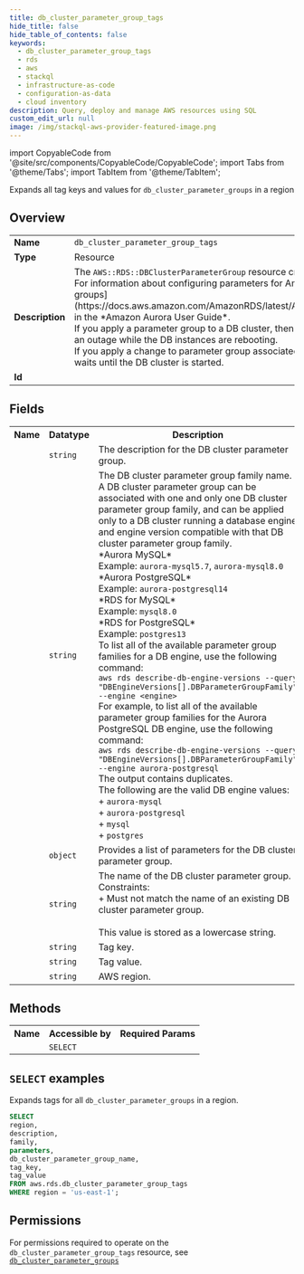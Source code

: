 ```yaml
---
title: db_cluster_parameter_group_tags
hide_title: false
hide_table_of_contents: false
keywords:
  - db_cluster_parameter_group_tags
  - rds
  - aws
  - stackql
  - infrastructure-as-code
  - configuration-as-data
  - cloud inventory
description: Query, deploy and manage AWS resources using SQL
custom_edit_url: null
image: /img/stackql-aws-provider-featured-image.png
---
```


import CopyableCode from '@site/src/components/CopyableCode/CopyableCode';
import Tabs from '@theme/Tabs';
import TabItem from '@theme/TabItem';

Expands all tag keys and values for <code>db_cluster_parameter_groups</code> in a region

## Overview
<table>
<tbody>
<tr><td><b>Name</b></td><td><code>db_cluster_parameter_group_tags</code></td></tr>
<tr><td><b>Type</b></td><td>Resource</td></tr>
<tr><td><b>Description</b></td><td>The <code>AWS::RDS::DBClusterParameterGroup</code> resource creates a new Amazon RDS DB cluster parameter group.<br />For information about configuring parameters for Amazon Aurora DB clusters, see &#91;Working with parameter groups&#93;(https://docs.aws.amazon.com/AmazonRDS/latest/AuroraUserGuide/USER_WorkingWithParamGroups.html) in the *Amazon Aurora User Guide*.<br />If you apply a parameter group to a DB cluster, then its DB instances might need to reboot. This can result in an outage while the DB instances are rebooting.<br />If you apply a change to parameter group associated with a stopped DB cluster, then the updated stack waits until the DB cluster is started.</td></tr>
<tr><td><b>Id</b></td><td><CopyableCode code="aws.rds.db_cluster_parameter_group_tags" /></td></tr>
</tbody>
</table>

## Fields
<table>
<tbody>
<tr><th>Name</th><th>Datatype</th><th>Description</th></tr><tr><td><CopyableCode code="description" /></td><td><code>string</code></td><td>The description for the DB cluster parameter group.</td></tr>
<tr><td><CopyableCode code="family" /></td><td><code>string</code></td><td>The DB cluster parameter group family name. A DB cluster parameter group can be associated with one and only one DB cluster parameter group family, and can be applied only to a DB cluster running a database engine and engine version compatible with that DB cluster parameter group family.<br />*Aurora MySQL* <br />Example: <code>aurora-mysql5.7</code>, <code>aurora-mysql8.0</code> <br />*Aurora PostgreSQL* <br />Example: <code>aurora-postgresql14</code> <br />*RDS for MySQL* <br />Example: <code>mysql8.0</code> <br />*RDS for PostgreSQL* <br />Example: <code>postgres13</code> <br />To list all of the available parameter group families for a DB engine, use the following command:<br /><code>aws rds describe-db-engine-versions --query "DBEngineVersions&#91;&#93;.DBParameterGroupFamily" --engine &lt;engine&gt;</code> <br />For example, to list all of the available parameter group families for the Aurora PostgreSQL DB engine, use the following command:<br /><code>aws rds describe-db-engine-versions --query "DBEngineVersions&#91;&#93;.DBParameterGroupFamily" --engine aurora-postgresql</code> <br />The output contains duplicates.<br />The following are the valid DB engine values:<br />+ <code>aurora-mysql</code> <br />+ <code>aurora-postgresql</code> <br />+ <code>mysql</code> <br />+ <code>postgres</code></td></tr>
<tr><td><CopyableCode code="parameters" /></td><td><code>object</code></td><td>Provides a list of parameters for the DB cluster parameter group.</td></tr>
<tr><td><CopyableCode code="db_cluster_parameter_group_name" /></td><td><code>string</code></td><td>The name of the DB cluster parameter group.<br />Constraints:<br />+ Must not match the name of an existing DB cluster parameter group.<br /><br />This value is stored as a lowercase string.</td></tr>
<tr><td><CopyableCode code="tag_key" /></td><td><code>string</code></td><td>Tag key.</td></tr>
<tr><td><CopyableCode code="tag_value" /></td><td><code>string</code></td><td>Tag value.</td></tr>
<tr><td><CopyableCode code="region" /></td><td><code>string</code></td><td>AWS region.</td></tr>
</tbody>
</table>

## Methods

<table>
<tbody>
  <tr>
    <th>Name</th>
    <th>Accessible by</th>
    <th>Required Params</th>
  </tr>
  <tr>
    <td><CopyableCode code="list_resources" /></td>
    <td><code>SELECT</code></td>
    <td><CopyableCode code="region" /></td>
  </tr>
</tbody>
</table>

## `SELECT` examples
Expands tags for all <code>db_cluster_parameter_groups</code> in a region.
```sql
SELECT
region,
description,
family,
parameters,
db_cluster_parameter_group_name,
tag_key,
tag_value
FROM aws.rds.db_cluster_parameter_group_tags
WHERE region = 'us-east-1';
```


## Permissions

For permissions required to operate on the <code>db_cluster_parameter_group_tags</code> resource, see <a href="/services/rds/db_cluster_parameter_groups/#permissions"><code>db_cluster_parameter_groups</code></a>

